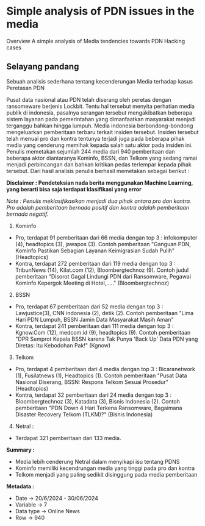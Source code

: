 # Simple analysis of PDN issues in the media
Overview A simple analysis of Media tendencies towards PDN Hacking cases

## Selayang pandang

Sebuah analisis sederhana tentang kecenderungan Media terhadap kasus Peretasan PDN

Pusat data nasional atau PDN telah diserang oleh peretas dengan ransomeware berjenis Lockbit. Tentu hal tersebut menyita perhatian media publik di indonesia, pasalnya serangan tersebut mengakibatkan beberapa sistem layanan pada pemerintahan yang dimanfaatkan masyarakat menjadi terganggu bahkan hingga lumpuh.
Media indonesia berbondong-bondong mengeluarkan pemberitaan terbaru terkait insiden tersebut. Insiden tersebut telah menuai pro dan kontra tentunya terjadi juga pada beberapa pihak media yang cenderung memihak kepada salah satu aktor pada insiden ini.
Penulis memetakan sejumlah 244 media dari 940 pemberitaan dan beberapa aktor diantaranya Kominfo, BSSN, dan Telkom yang sedang ramai menjadi perbincangan dan bahkan kritikan pedas terlempar kepada pihak tersebut. Dari hasil analisis penulis berhasil memetakan sebagai berikut : 

**Disclaimer : Pendeteksian nada berita menggunakan Machine Learning, yang berarti bisa saja terdapat klasifikasi yang error**

*Note : Penulis meklasifikasikan menjadi dua pihak antara pro dan kontra. Pro adalah pemberitaan bernada positif dan kontra adalah pemberitaan bernada negatif.*
  
1. Kominfo
  - Pro, terdapat 91 pemberitaan dari 66 media dengan top 3 : infokomputer (4), headtopics (3), jawapos (3). Contoh pemberitaan "Ganguan PDN, Kominfo Pastikan Sebagian Layanan Keimigrasian Sudah Pulih" (Headtopics)
  - Kontra, terdapat 272 pemberitaan dari 119 media dengan top 3 : TribunNews (14), Kilat.com (12), Bloombergtechnoz (9). Contoh judul pemberitaan "Disorot Gagal Lindungi PDN dari Ransomware, Pegawai Kominfo Kepergok Meeting di Hotel,....." (Bloombergtechnoz)
2. BSSN
  - Pro, terdapat 67 pemberitaan dari 52 media dengan top 3 :  Lawjustice(3), CNN indonesia (2), detik (2). Contoh pemberitaan "Lima Hari PDN Lumpuh, BSSN Jamin Data Masyarakat Masih Aman"
  - Kontra, terdapat 241 pemberitaan dari 111 media dengan top 3 : Kgnow.Com (12), medcom.id (9), headtopics (9). Contoh pemberitaan "DPR Semprot Kepala BSSN karena Tak Punya 'Back Up' Data PDN yang Diretas: Itu Kebodohan Pak!" (Kgnow)
3. Telkom
  - Pro, terdapat 4 pemberitaan dari 4 media dengan top 3 : Bicaranetwork (1), Fusilatnews (1), Headtopics (1). Contoh pemberitaan "Pusat Data Nasional Diserang, BSSN: Respons Telkom Sesuai Prosedur" (Headtopics)
  - Kontra, terdapat 32 pemberitaan dari 24 media dengan top 3 : Bloombergtechnoz (3), Katadata (3), Bisnis Indonesia (2). Contoh pemberitaan "PDN Down 4 Hari Terkena Ransomware, Bagaimana Disaster Recovery Telkom (TLKM)?" (Bisnis Indonesia)
4. Netral : 
  - Terdapat 321 pemberitaan dari 133 media.

**Summary :**
  - Media lebih cenderung Netral dalam menyikapi isu tentang PDNS
  - Kominfo memiliki kecendrungan media yang tinggi pada pro dan kontra
  - Telkom menjadi yang paling sedikit disinggung pada media pemberitaan

**Metadata :**
  - Date -> 20/6/2024 - 30/06/2024
  - Variable -> 7
  - Data type -> Online News
  - Row -> 940
